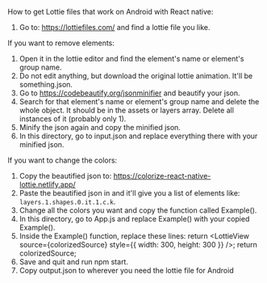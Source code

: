 How to get Lottie files that work on Android with React native:

<!-- Credit:  -->
<!-- https://github.com/lottie-react-native/lottie-react-native/issues/1005 -->
<!-- https://colorize-react-native-lottie.netlify.app/ -->

1. Go to: https://lottiefiles.com/ and find a lottie file you like.

If you want to remove elements:

1. Open it in the lottie editor and find the element's name or element's group name.
2. Do not edit anything, but download the original lottie animation. It'll be something.json.
3. Go to https://codebeautify.org/jsonminifier and beautify your json.
4. Search for that element's name or element's group name and delete the whole object. It should be in the assets or layers array. Delete all instances of it (probably only 1).
5. Minify the json again and copy the minified json.
6. In this directory, go to input.json and replace everything there with your minified json.

If you want to change the colors:

1. Copy the beautified json to: https://colorize-react-native-lottie.netlify.app/
2. Paste the beautified json in and it'll give you a list of elements like: `layers.1.shapes.0.it.1.c.k`.
3. Change all the colors you want and copy the function called Example().
4. In this directory, go to App.js and replace Example() with your copied Example().
5. Inside the Example() function, replace these lines:
   return <LottieView source={colorizedSource} style={{ width: 300, height: 300 }} />;
   return colorizedSource;
6. Save and quit and run npm start.
7. Copy output.json to wherever you need the lottie file for Android
